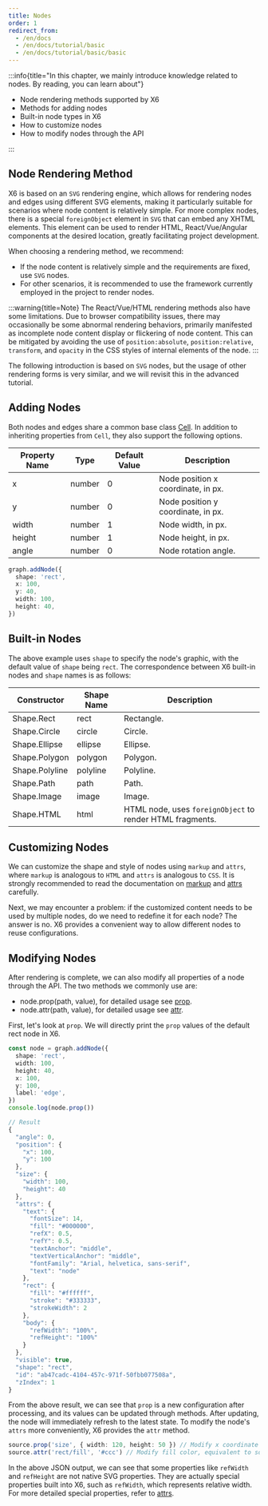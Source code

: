 ```yaml
---
title: Nodes
order: 1
redirect_from:
  - /en/docs
  - /en/docs/tutorial/basic
  - /en/docs/tutorial/basic/basic
---
```


:::info{title="In this chapter, we mainly introduce knowledge related to nodes. By reading, you can learn about"}

- Node rendering methods supported by X6
- Methods for adding nodes
- Built-in node types in X6
- How to customize nodes
- How to modify nodes through the API

:::

## Node Rendering Method

X6 is based on an `SVG` rendering engine, which allows for rendering nodes and edges using different SVG elements, making it particularly suitable for scenarios where node content is relatively simple. For more complex nodes, there is a special `foreignObject` element in `SVG` that can embed any XHTML elements. This element can be used to render HTML, React/Vue/Angular components at the desired location, greatly facilitating project development.

When choosing a rendering method, we recommend:

- If the node content is relatively simple and the requirements are fixed, use `SVG` nodes.
- For other scenarios, it is recommended to use the framework currently employed in the project to render nodes.

:::warning{title=Note}
The React/Vue/HTML rendering methods also have some limitations. Due to browser compatibility issues, there may occasionally be some abnormal rendering behaviors, primarily manifested as incomplete node content display or flickering of node content. This can be mitigated by avoiding the use of `position:absolute`, `position:relative`, `transform`, and `opacity` in the CSS styles of internal elements of the node.
:::

The following introduction is based on `SVG` nodes, but the usage of other rendering forms is very similar, and we will revisit this in the advanced tutorial.

## Adding Nodes

Both nodes and edges share a common base class [Cell](/en/docs/api/model/cell). In addition to inheriting properties from `Cell`, they also support the following options.

| Property Name | Type   | Default Value | Description                       |
|---------------|--------|---------------|-----------------------------------|
| x             | number | 0             | Node position x coordinate, in px. |
| y             | number | 0             | Node position y coordinate, in px. |
| width         | number | 1             | Node width, in px.                |
| height        | number | 1             | Node height, in px.               |
| angle         | number | 0             | Node rotation angle.               |

```ts
graph.addNode({
  shape: 'rect',
  x: 100,
  y: 40,
  width: 100,
  height: 40,
})
```

## Built-in Nodes

The above example uses `shape` to specify the node's graphic, with the default value of `shape` being `rect`. The correspondence between X6 built-in nodes and `shape` names is as follows:

| Constructor       | Shape Name | Description                                           |
|-------------------|------------|-----------------------------------------------------|
| Shape.Rect        | rect       | Rectangle.                                          |
| Shape.Circle      | circle     | Circle.                                            |
| Shape.Ellipse     | ellipse    | Ellipse.                                          |
| Shape.Polygon     | polygon    | Polygon.                                          |
| Shape.Polyline    | polyline   | Polyline.                                         |
| Shape.Path        | path       | Path.                                            |
| Shape.Image       | image      | Image.                                           |
| Shape.HTML        | html       | HTML node, uses `foreignObject` to render HTML fragments. |

<code id="node-shapes" src="@/src/tutorial/basic/node/shapes/index.tsx"></code>

## Customizing Nodes

We can customize the shape and style of nodes using `markup` and `attrs`, where `markup` is analogous to `HTML` and `attrs` is analogous to `CSS`. It is strongly recommended to read the documentation on [markup](/en/docs/api/model/cell#markup) and [attrs](/en/docs/api/model/cell#attrs) carefully.

Next, we may encounter a problem: if the customized content needs to be used by multiple nodes, do we need to redefine it for each node? The answer is no. X6 provides a convenient way to allow different nodes to reuse configurations.

<code id="node-registry" src="@/src/tutorial/basic/node/registry/index.tsx"></code>

## Modifying Nodes

After rendering is complete, we can also modify all properties of a node through the API. The two methods we commonly use are:

- node.prop(path, value), for detailed usage see [prop](/en/docs/api/model/cell#node-and-edge-properties-properties).
- node.attr(path, value), for detailed usage see [attr](/en/docs/api/model/cell#element-attributes-attrs).

First, let's look at `prop`. We will directly print the `prop` values of the default rect node in X6.

```ts
const node = graph.addNode({
  shape: 'rect',
  width: 100,
  height: 40,
  x: 100,
  y: 100,
  label: 'edge',
})
console.log(node.prop())

// Result
{
  "angle": 0,
  "position": {
    "x": 100,
    "y": 100
  },
  "size": {
    "width": 100,
    "height": 40
  },
  "attrs": {
    "text": {
      "fontSize": 14,
      "fill": "#000000",
      "refX": 0.5,
      "refY": 0.5,
      "textAnchor": "middle",
      "textVerticalAnchor": "middle",
      "fontFamily": "Arial, helvetica, sans-serif",
      "text": "node"
    },
    "rect": {
      "fill": "#ffffff",
      "stroke": "#333333",
      "strokeWidth": 2
    },
    "body": {
      "refWidth": "100%",
      "refHeight": "100%"
    }
  },
  "visible": true,
  "shape": "rect",
  "id": "ab47cadc-4104-457c-971f-50fbb077508a",
  "zIndex": 1
}
```

From the above result, we can see that `prop` is a new configuration after processing, and its values can be updated through methods. After updating, the node will immediately refresh to the latest state. To modify the node's `attrs` more conveniently, X6 provides the `attr` method.

```ts
source.prop('size', { width: 120, height: 50 }) // Modify x coordinate
source.attr('rect/fill', '#ccc') // Modify fill color, equivalent to source.prop('attrs/rect/fill', '#ccc')
```

<code id="node-prop" src="@/src/tutorial/basic/node/prop/index.tsx"></code>

In the above JSON output, we can see that some properties like `refWidth` and `refHeight` are not native SVG properties. They are actually special properties built into X6, such as `refWidth`, which represents relative width. For more detailed special properties, refer to [attrs](/en/docs/api/model/attrs).

